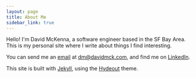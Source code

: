 ```yaml
---
layout: page
title: About Me
sidebar_link: true
---
```


Hello! I'm David McKenna, a software engineer based in the SF Bay Area. This is my personal site where I write about things I find interesting.

You can send me an [email](mailto:dm@davidmck.com) at dm@davidmck.com, and find me on [LinkedIn](https://www.linkedin.com/in/david-mckenna/).

This site is built with [Jekyll](https://jekyllrb.com/), using the [Hydeout](https://github.com/fongandrew/hydeout) theme.

